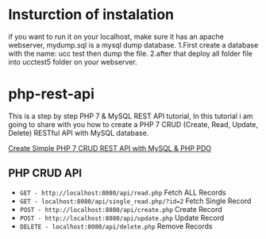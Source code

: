 # Insturction of instalation
if you want to run it on your localhost, make sure it has an apache webserver, mydump.sql is a mysql dump database.
1.First create a database with the name: ucc test then dump the file.
2.after that deploy all folder file into ucctest5 folder on your webserver.

# php-rest-api
This is a step by step PHP 7 & MySQL REST API tutorial, In this tutorial i am going to share with you how to create a PHP 7 CRUD (Create, Read, Update, Delete) RESTful API with MySQL database.

[Create Simple PHP 7 CRUD REST API with MySQL & PHP PDO](https://www.positronx.io/create-simple-php-crud-rest-api-with-mysql-php-pdo/)

## PHP CRUD API
* `GET - http://localhost:8080/api/read.php` Fetch ALL Records
* `GET - localhost:8080/api/single_read.php/?id=2` Fetch Single Record
* `POST - http://localhost:8080/api/create.php` Create Record
* `POST - http://localhost:8080/api/update.php` Update Record
* `DELETE - localhost:8080/api/delete.php` Remove Records
